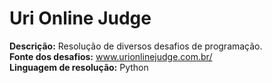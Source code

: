 # Uri Online Judge
**Descrição:** Resolução de diversos desafios de programação.<br>
**Fonte dos desafios:** www.urionlinejudge.com.br/<br>
**Linguagem de resolução:** Python
